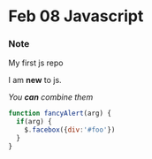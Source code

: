 # Feb 08 Javascript

### Note 

My first js repo

I am **new** to js. 

_You **can** combine them_


```javascript
function fancyAlert(arg) {
  if(arg) {
    $.facebox({div:'#foo'})
  }
}
```


